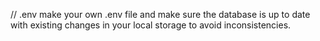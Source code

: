 // .env
make your own .env file and make sure the database is up to date with existing changes in your local storage to avoid inconsistencies.